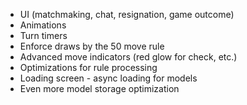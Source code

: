 * UI (matchmaking, chat, resignation, game outcome)
* Animations
* Turn timers
* Enforce draws by the 50 move rule
* Advanced move indicators (red glow for check, etc.)
* Optimizations for rule processing
* Loading screen - async loading for models
* Even more model storage optimization
